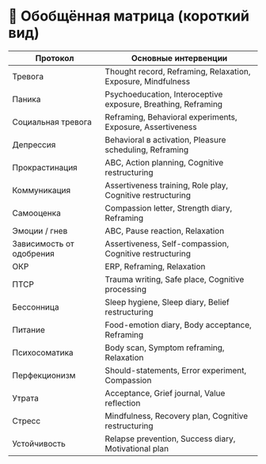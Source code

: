 # 🧩 Обобщённая матрица (короткий вид)

| Протокол | Основные интервенции |
| --- | --- |
| Тревога | Thought record, Reframing, Relaxation, Exposure, Mindfulness |
| Паника | Psychoeducation, Interoceptive exposure, Breathing, Reframing |
| Социальная тревога | Reframing, Behavioral experiments, Exposure, Assertiveness |
| Депрессия | Behavioral в activation, Pleasure scheduling, Reframing |
| Прокрастинация | ABC, Action planning, Cognitive restructuring |
| Коммуникация | Assertiveness training, Role play, Cognitive restructuring |
| Самооценка | Compassion letter, Strength diary, Reframing |
| Эмоции / гнев | ABC, Pause reaction, Relaxation |
| Зависимость от одобрения | Assertiveness, Self-compassion, Cognitive restructuring |
| ОКР | ERP, Reframing, Relaxation |
| ПТСР | Trauma writing, Safe place, Cognitive processing |
| Бессонница | Sleep hygiene, Sleep diary, Belief restructuring |
| Питание | Food-emotion diary, Body acceptance, Reframing |
| Психосоматика | Body scan, Symptom reframing, Relaxation |
| Перфекционизм | Should-statements, Error experiment, Compassion |
| Утрата | Acceptance, Grief journal, Value reflection |
| Стресс | Mindfulness, Recovery plan, Cognitive restructuring |
| Устойчивость | Relapse prevention, Success diary, Motivational plan |